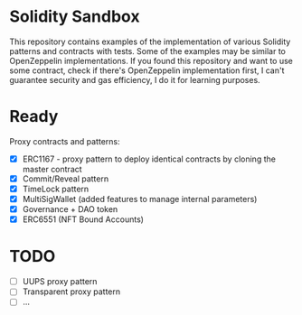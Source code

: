 # Solidity Sandbox

This repository contains examples of the implementation of various Solidity patterns and contracts with tests. Some of the examples may be similar to OpenZeppelin implementations. If you found this repository and want to use some contract, check if there's OpenZeppelin implementation first, I can't guarantee security and gas efficiency, I do it for learning purposes.

# Ready

Proxy contracts and patterns:

* [X] ERC1167 - proxy pattern to deploy identical contracts by cloning the master contract
* [X] Commit/Reveal pattern
* [X] TimeLock pattern
* [X] MultiSigWallet (added features to manage internal parameters)
* [X] Governance + DAO token
* [X] ERC6551 (NFT Bound Accounts)

# TODO

* [ ] UUPS proxy pattern
* [ ] Transparent proxy pattern
* [ ] ...
